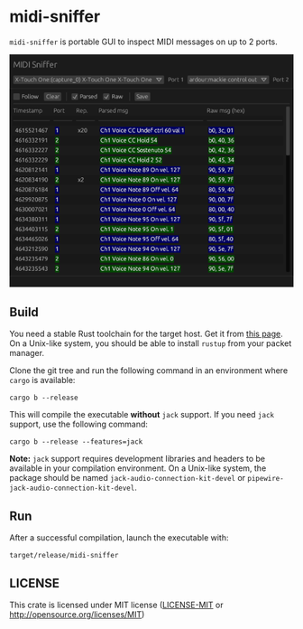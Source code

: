 # midi-sniffer

`midi-sniffer` is portable GUI to inspect MIDI messages on up to 2 ports.

![midi-sniffer UI](assets/screenshot_20220408.png "midi-sniffer UI")

## Build

You need a stable Rust toolchain for the target host. Get it from [this page](https://www.rust-lang.org/fr/tools/install).
On a Unix-like system, you should be able to install `rustup` from your packet
manager.

Clone the git tree and run the following command in an environment where
`cargo` is available:

```
cargo b --release
```

This will compile the executable **without** `jack` support. If you need `jack`
support, use the following command:

```
cargo b --release --features=jack
```

**Note:** `jack` support requires development libraries and headers to be
available in your compilation environment. On a Unix-like system, the package
should be named `jack-audio-connection-kit-devel` or
`pipewire-jack-audio-connection-kit-devel`.

## Run

After a successful compilation, launch the executable with:

```
target/release/midi-sniffer
```

## LICENSE

This crate is licensed under MIT license ([LICENSE-MIT](LICENSE-MIT) or
http://opensource.org/licenses/MIT)
